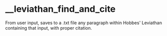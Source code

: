 # __leviathan_find_and_cite
From user input, saves to a .txt file any paragraph within Hobbes' Leviathan containing that input, with proper citation.
